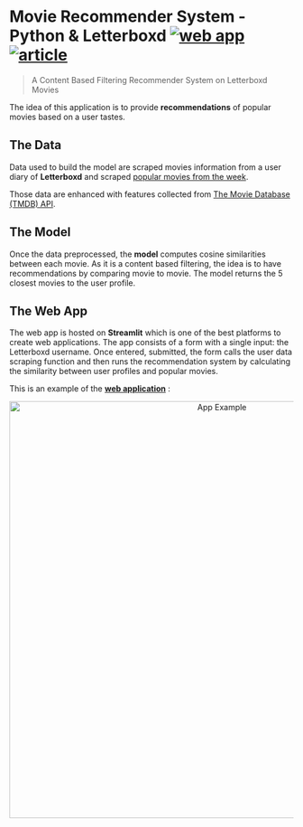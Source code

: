 # Movie Recommender System - Python & Letterboxd [![web app](https://img.shields.io/badge/streamlit-letterboxd_recsys-blue?style=flat-square)](https://npogeant-letterboxd-recommender-web-app-hyud2u.streamlitapp.com/) [![article](https://img.shields.io/badge/medium_article-letterboxd_recsys-black?style=flat-square)](https://medium.com/mlearning-ai/python-letterboxd-build-a-content-filtering-rec-sys-from-scratch-7648b25bccdc)
> A Content Based Filtering Recommender System on Letterboxd Movies

The idea of this application is to provide **recommendations** of popular movies based on a user tastes.

## The Data

Data used to build the model are scraped movies information from a user diary of **Letterboxd** and scraped [popular movies from the week](https://letterboxd.com/films/popular/this/week/).

Those data are enhanced with features collected from [The Movie Database (TMDB) API](https://www.themoviedb.org/documentation/api?language=fr-FR).

## The Model

Once the data preprocessed, the **model** computes cosine similarities between each movie. As it is a content based filtering, the idea is to have recommendations by comparing movie to movie. The model returns the 5 closest movies to the user profile.

## The Web App

The web app is hosted on **Streamlit** which is one of the best platforms to create web applications. The app consists of a form with a single input: the Letterboxd username. Once entered, submitted, the form calls the user data scraping function and then runs the recommendation system by calculating the similarity between user profiles and popular movies.

This is an example of the [**web application**](https://npogeant-letterboxd-recommender-web-app-hyud2u.streamlitapp.com/) : 

<p align="center">
  <img src="utils/image/web_app.gif" alt="App Example" width="738">
</p>